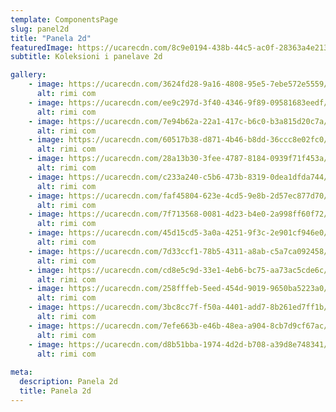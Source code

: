 ```yaml
---
template: ComponentsPage
slug: panel2d
title: "Panela 2d"
featuredImage: https://ucarecdn.com/8c9e0194-438b-44c5-ac0f-28363a4e2132/
subtitle: Koleksioni i panelave 2d

gallery:
    - image: https://ucarecdn.com/3624fd28-9a16-4808-95e5-7ebe572e5559/
      alt: rimi com
    - image: https://ucarecdn.com/ee9c297d-3f40-4346-9f89-09581683eedf/
      alt: rimi com
    - image: https://ucarecdn.com/7e94b62a-22a1-417c-b6c0-b3a815d20c7a/
      alt: rimi com
    - image: https://ucarecdn.com/60517b38-d871-4b46-b8dd-36ccc8e02fc0/
      alt: rimi com
    - image: https://ucarecdn.com/28a13b30-3fee-4787-8184-0939f71f453a/
      alt: rimi com
    - image: https://ucarecdn.com/c233a240-c5b6-473b-8319-0dea1dfda744/
      alt: rimi com
    - image: https://ucarecdn.com/faf45804-623e-4cd5-9e8b-2d57ec877d70/
      alt: rimi com
    - image: https://ucarecdn.com/7f713568-0081-4d23-b4e0-2a998ff60f72/
      alt: rimi com
    - image: https://ucarecdn.com/45d15cd5-3a0a-4251-9f3c-2e901cf946e0/
      alt: rimi com
    - image: https://ucarecdn.com/7d33ccf1-78b5-4311-a8ab-c5a7ca092458/
      alt: rimi com
    - image: https://ucarecdn.com/cd8e5c9d-33e1-4eb6-bc75-aa73ac5cde6c/
      alt: rimi com
    - image: https://ucarecdn.com/258fffeb-5eed-454d-9019-9650ba5223a0/
      alt: rimi com
    - image: https://ucarecdn.com/3bc8cc7f-f50a-4401-add7-8b261ed7ff1b/
      alt: rimi com
    - image: https://ucarecdn.com/7efe663b-e46b-48ea-a904-8cb7d9cf67ac/
      alt: rimi com
    - image: https://ucarecdn.com/d8b51bba-1974-4d2d-b708-a39d8e748341/
      alt: rimi com
  
meta:
  description: Panela 2d
  title: Panela 2d
---
```

